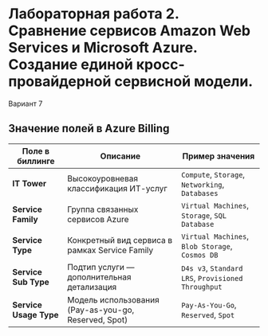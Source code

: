 # Лабораторная работа 2. Сравнение сервисов Amazon Web Services и Microsoft Azure. Создание единой кросс-провайдерной сервисной модели.

Вариант 7

## Значение полей в Azure Billing

Поле в биллинге       | Описание                                                                 | Пример значения                         |
|---------------------------|--------------------------------------------------------------------------|--------------------------------------------------|
| **IT Tower**             | Высокоуровневая классификация ИТ-услуг                                  | `Compute`, `Storage`, `Networking`, `Databases`  |
| **Service Family**       | Группа связанных сервисов Azure                                         | `Virtual Machines`, `Storage`, `SQL Database`    |
| **Service Type**         | Конкретный вид сервиса в рамках Service Family                         | `Virtual Machines`, `Blob Storage`, `Cosmos DB`  |
| **Service Sub Type**     | Подтип услуги — дополнительная детализация                             | `D4s v3`, `Standard LRS`, `Provisioned Throughput` |
| **Service Usage Type**   | Модель использования (Pay-as-you-go, Reserved, Spot)                   | `Pay-As-You-Go`, `Reserved`, `Spot`              |
